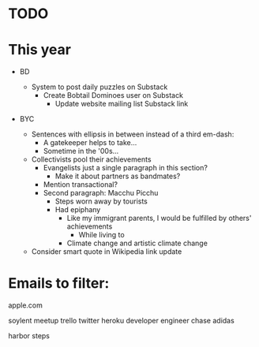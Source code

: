 # TODO

# This year

* BD
    * System to post daily puzzles on Substack
        * Create Bobtail Dominoes user on Substack
            * Update website mailing list Substack link

* BYC
    * Sentences with ellipsis in between instead of a third em-dash:
        * A gatekeeper helps to take…
        * Sometime in the '00s…
    * Collectivists pool their achievements
        * Evangelists just a single paragraph in this section?
            * Make it about partners as bandmates?
        * Mention transactional?
        * Second paragraph: Macchu Picchu
            * Steps worn away by tourists
            * Had epiphany
                * Like my immigrant parents, I would be fulfilled by others' achievements
                    * While living to 
                * Climate change and artistic climate change
    * Consider smart quote in Wikipedia link update

# Emails to filter:

apple.com

soylent
meetup
trello
twitter
heroku
developer
engineer
chase
adidas

harbor steps